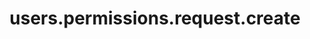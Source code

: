 ---
layout: SpecialLayout
title: users.permissions.request.create
description: Endpoint description...
api: users
schema: users.permissions.request
operationId: users.permissions.request.create
operation: post
method: create
authLevel: SECRET
authRoles: Any
---